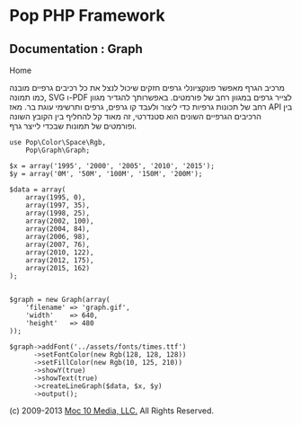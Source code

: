 Pop PHP Framework
=================

Documentation : Graph
---------------------

Home

מרכיב הגרף מאפשר פונקציונלי גרפים חזקים שיכול לנצל את כל רכיבים גרפיים
מובנה כמו תמונה, SVG ו-PDF לצייר גרפים במגוון רחב של פורמטים. באפשרותך
להגדיר מגוון רחב של תכונות גרפיות כדי ליצור ולעבד קו גרפים, גרפים
ותרשימי עוגת בר. מאז API בין הרכיבים הגרפיים השונים הוא סטנדרטי, זה מאוד
קל להחליף בין הקובץ השונה ופורמטים של תמונות שבכדי לייצר גרף.

    use Pop\Color\Space\Rgb,
        Pop\Graph\Graph;

    $x = array('1995', '2000', '2005', '2010', '2015');
    $y = array('0M', '50M', '100M', '150M', '200M');

    $data = array(
        array(1995, 0),
        array(1997, 35),
        array(1998, 25),
        array(2002, 100),
        array(2004, 84),
        array(2006, 98),
        array(2007, 76),
        array(2010, 122),
        array(2012, 175),
        array(2015, 162)
    );


    $graph = new Graph(array(
        'filename' => 'graph.gif',
        'width'    => 640,
        'height'   => 480
    ));

    $graph->addFont('../assets/fonts/times.ttf')
          ->setFontColor(new Rgb(128, 128, 128))
          ->setFillColor(new Rgb(10, 125, 210))
          ->showY(true)
          ->showText(true)
          ->createLineGraph($data, $x, $y)
          ->output();

\(c) 2009-2013 [Moc 10 Media, LLC.](http://www.moc10media.com) All
Rights Reserved.
